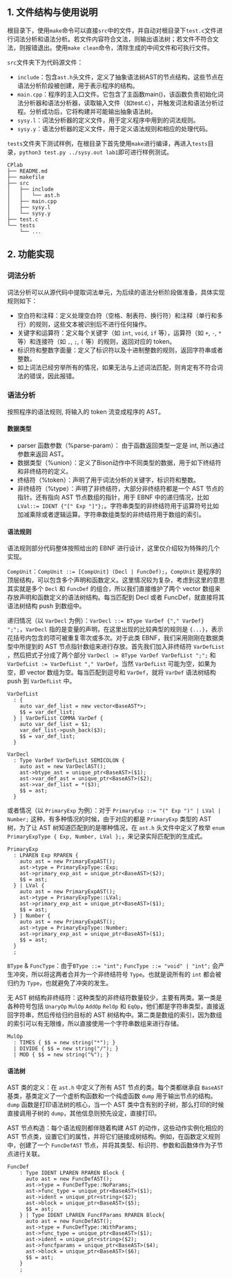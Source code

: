 ## 1. 文件结构与使用说明

根目录下，使用`make`命令可以直接`src`中的文件，并自动对根目录下`test.c`文件进行词法分析和语法分析。若文件内容符合文法，则输出语法树；若文件不符合文法，则报错退出。使用`make clean`命令，清除生成的中间文件和可执行文件。

`src`文件夹下为代码源文件：

- `include`：包含`ast.h`头文件，定义了抽象语法树AST的节点结构，这些节点在语法分析阶段被创建，用于表示程序的结构。
- `main.cpp`：程序的主入口文件。它包含了主函数main()，该函数负责初始化词法分析器和语法分析器，读取输入文件（如test.c），并触发词法和语法分析过程。分析成功后，它将构建并可能输出抽象语法树。
- `sysy.l`：词法分析器的定义文件，用于定义程序中用到的词法规则。
- `sysy.y`：语法分析器的定义文件，用于定义语法规则和相应的处理代码。

`tests`文件夹下测试样例，在根目录下首先使用`make`进行编译，再进入`tests`目录，`python3 test.py ../sysy.out lab1`即可进行样例测试。

```
CPlab
├── README.md
├── makefile
├── src
│   ├── include
│   │   └── ast.h
│   ├── main.cpp
│   ├── sysy.l
│   └── sysy.y
├── test.c
└── tests
    └── ...
```

## 2. 功能实现

### 词法分析

词法分析可以从源代码中提取词法单元，为后续的语法分析阶段做准备，具体实现规则如下：

- 空白符和注释：定义处理空白符（空格、制表符、换行符）和注释（单行和多行）的规则，这些文本被识别后不进行任何操作。
- 关键字和运算符：定义每个关键字（如 `int`, `void`, `if` 等），运算符（如 `+`, `-`, `*` 等）和连接符（如 `,`, `;`, `(` 等）的规则，返回对应的 token。
- 标识符和整数字面量：定义了标识符以及十进制整数的规则，返回字符串或者整数。
- 如上词法已经穷举所有的情况，如果无法与上述词法匹配，则肯定有不符合词法的错误，因此报错。

### 语法分析

按照程序的语法规则, 将输入的 token 流变成程序的 AST。

#### 数据类型

- parser 函数参数（%parse-param）： 由于函数返回类型一定是 int, 所以通过参数来返回 AST。
- 数据类型（%union）：定义了Bison动作中不同类型的数据，用于如下终结符和非终结符的定义。
- 终结符（%token）：声明了用于词法分析的关键字，标识符和整数。
- 非终结符（%type）：声明了非终结符，大部分非终结符都是一个 AST 节点的指针。还有指向 AST 节点数组的指针，用于 EBNF 中的递归情况，比如 `LVal::= IDENT {"[" Exp "]"};`。字符串类型的非终结符用于运算符号比如加减乘除或者逻辑运算。字符串数组类型的非终结符用于数组的索引。

#### 语法规则

语法规则部分代码整体按照给出的 EBNF 进行设计，这里仅介绍较为特殊的几个实现。

`CompUnit`：`CompUnit ::= [CompUnit] (Decl | FuncDef);`，`CompUnit` 是程序的顶层结构，可以包含多个声明和函数定义。这里情况较为复杂，考虑到这里的意思其实就是多个 `Decl` 和 `FuncDef` 的组合，所以我们直接维护了两个 vector 数组来存放声明和函数定义的语法树结构。每当匹配到 Decl 或者 FuncDef，就直接将其语法树结构 push 到数组中。

递归情况（以 `VarDecl` 为例）：`VarDecl ::= BType VarDef {"," VarDef} ";";`，`VarDecl` 指的是变量的声明，在这里出现的比较典型的规则是 `{...}`，表示花括号内包含的项可被重复零次或多次。对于此类 EBNF，我们采用刚刚在数据类型中所提到的 AST 节点指针数组来进行存放。首先我们加入非终结符 `VarDefList` ，然后把式子分成了两个部分 `VarDecl := BType VarDef VarDefList ";";` 和 `VarDefList := VarDefList "," VarDef`，当然 `VarDefList` 可能为空，如果为空，即 vector 数组为空。每当匹配到逗号和 `VarDef`，就将 `VarDef` 语法树结构 push 到 `VarDefList` 中。

```bison
VarDefList
  : {
    auto var_def_list = new vector<BaseAST*>;
    $$ = var_def_list;
  } | VarDefList COMMA VarDef {
    auto var_def_list = $1;
    var_def_list->push_back($3);
    $$ = var_def_list;
  }

VarDecl
  : Type VarDef VarDefList SEMICOLON {
    auto ast = new VarDeclAST();
    ast->btype_ast = unique_ptr<BaseAST>($1);
    ast->var_def_ast = unique_ptr<BaseAST>($2);
    ast->var_def_list = *($3);
    $$ = ast;
  }
```

或者情况（以 `PrimaryExp` 为例）：对于 `PrimaryExp ::= "(" Exp ")" | LVal | Number;` 这种，有多种情况的时候，由于对应的都是 `PrimaryExp` 类型的 AST 树，为了让 AST 树知道匹配到的是哪种情况，在 `ast.h` 头文件中定义了枚举 `enum PrimaryExpType { Exp, Number, LVal };`，来记录实际匹配到的生成式。

```bison
PrimaryExp
  : LPAREN Exp RPAREN {
    auto ast = new PrimaryExpAST();
    ast->type = PrimaryExpType::Exp;
    ast->primary_exp_ast = unique_ptr<BaseAST>($2);
    $$ = ast;
  } | LVal {
    auto ast = new PrimaryExpAST();
    ast->type = PrimaryExpType::LVal;
    ast->primary_exp_ast = unique_ptr<BaseAST>($1);
    $$ = ast;
  } | Number {
    auto ast = new PrimaryExpAST();
    ast->type = PrimaryExpType::Number;
    ast->primary_exp_ast = unique_ptr<BaseAST>($1);
    $$ = ast;
  }
  ;
```

`BType` & `FuncType`：由于`BType ::= "int";` `FuncType ::= "void" | "int";` 会产生冲突，所以将这两者合并为一个非终结符号 `Type`。也就是说所有的 `int` 都会被归约为 `Type`，也就避免了冲突的发生。

无 AST 树结构非终结符：这种类型的非终结符数量较少，主要有两类。第一类是各种符号包括 `UnaryOp` `MulOp` `AddOp` `RelOp` 和 `EqOp`，他们都是字符串类型，直接返回字符串，然后传给归约目标的 AST 树结构中。第二类是数组的索引，因为数组的索引可以有无限维，所以直接使用一个字符串数组来进行存储。

```bison
MulOp
  : TIMES { $$ = new string("*"); }
  | DIVIDE { $$ = new string("/"); }
  | MOD { $$ = new string("%"); }
```

#### 语法树

AST 类的定义：在 `ast.h` 中定义了所有 AST 节点的类。每个类都继承自 `BaseAST` 基类，基类定义了一个虚析构函数和一个纯虚函数 `dump` 用于输出节点的结构。`dump` 函数是打印语法树的核心，当一个 AST 类中含有别的子树，那么打印的时候直接调用子树的 `dump`，其他信息则预先设定，直接打印。

AST 节点构造：每个语法规则都伴随着构建 AST 的动作，这些动作实例化相应的 AST 节点类，设置它们的属性，并将它们链接成树结构。例如，在函数定义规则中，创建了一个 `FuncDefAST` 节点，并将其类型、标识符、参数和函数体作为子节点进行关联。

```bison
FuncDef
    : Type IDENT LPAREN RPAREN Block { 
      auto ast = new FuncDefAST();
      ast->type = FuncDefType::NoParams;
      ast->func_type = unique_ptr<BaseAST>($1);
      ast->ident = unique_ptr<string>($2);
      ast->block = unique_ptr<BaseAST>($5);
      $$ = ast;
    } | Type IDENT LPAREN FuncFParams RPAREN Block{
      auto ast = new FuncDefAST();
      ast->type = FuncDefType::WithParams;
      ast->func_type = unique_ptr<BaseAST>($1);
      ast->ident = unique_ptr<string>($2);
      ast->funcfparams = unique_ptr<BaseAST>($4);
      ast->block = unique_ptr<BaseAST>($6);
      $$ = ast;
    }
    ;
```
